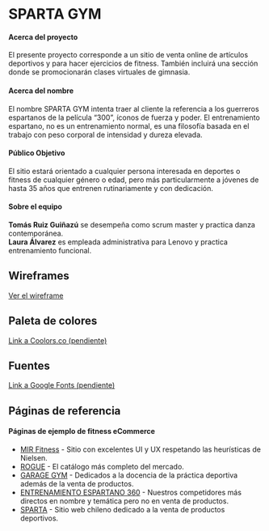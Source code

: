 <h1 id="sparta-gym">SPARTA GYM</h1>
<h4 id="acerca-del-proyecto">Acerca del proyecto</h4>
<p>El presente proyecto corresponde a un sitio de venta online de artículos deportivos y para hacer ejercicios de fitness. También incluirá una sección donde se promocionarán clases virtuales de gimnasia.</p>
<h4 id="acerca-del-nombre">Acerca del nombre</h4>
<p>El nombre SPARTA GYM intenta traer al cliente la referencia a los guerreros espartanos de la película “300”, íconos de fuerza y poder. El entrenamiento espartano, no es un entrenamiento normal, es una filosofía basada en el trabajo con peso corporal de intensidad y dureza elevada.</p>
<h4 id="público-objetivo">Público Objetivo</h4>
<p>El sitio estará orientado a cualquier persona interesada en deportes o fitness de cualquier género o edad, pero más particularmente a jóvenes de hasta 35 años que entrenen rutinariamente y con dedicación.</p>
<h4 id="sobre-el-equipo">Sobre el equipo</h4>
<p><strong>Tomás Ruiz Guiñazú</strong> se desempeña como scrum master y practica danza contemporánea.<br>
<strong>Laura Álvarez</strong> es empleada administrativa para Lenovo y practica entrenamiento funcional.</p>
<h2 id="wireframes">Wireframes</h2>
<p><a href="https://kv08s6.axshare.com/#id=wx6lxh&p=home">Ver el wireframe</a></p>
<h2 id="paleta-de-colores">Paleta de colores</h2>
<p><a href="http://...">Link a Coolors.co (pendiente)</a></p>
<h2 id="fuentes">Fuentes</h2>
<p><a href="http://...">Link a Google Fonts (pendiente)</a></p>
<h2 id="páginas-de-referencia">Páginas de referencia</h2>
<h4 id="páginas-de-ejemplo-de-fitness-ecommerce">Páginas de ejemplo de fitness eCommerce</h4>
<ul>
<li><a href="https://mirfitness.com.ar/">MIR Fitness</a> - Sitio con excelentes UI y UX respetando las heurísticas de Nielsen.</li>
<li><a href="https://www.roguefitness.com/crossfit-equipment">ROGUE</a> - El catálogo más completo del mercado.</li>
<li><a href="https://www.garagegymreviews.com/best-crossfit-equipment-home-gym">GARAGE GYM</a> - Dedicados a la docencia de la práctica deportiva además de la venta de productos.</li>
<li><a href="https://www.espartano360.com.ar/">ENTRENAMIENTO ESPARTANO 360</a> - Nuestros competidores más directos en nombre y temática pero no en venta de productos.</li>
<li><a href="https://sparta.cl/">SPARTA</a> - Sitio web chileno dedicado a la venta de productos deportivos.</li>
</ul>

